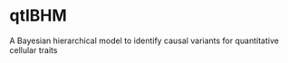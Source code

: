 # qtlBHM
A Bayesian hierarchical model to identify causal variants for quantitative cellular traits
